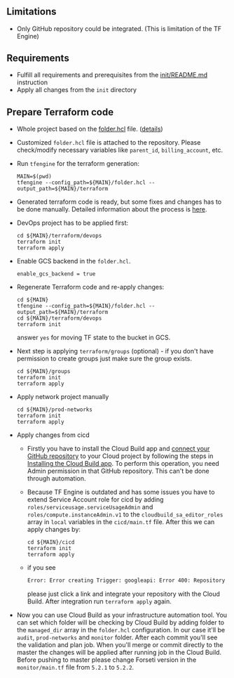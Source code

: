 #

## Limitations

* Only GitHub repository could be integrated. (This is limitation of the TF Engine)

## Requirements

* Fulfill all requirements and prerequisites from the [init/README.md](init/README.md) instruction
* Apply all changes from the `init` directory

## Prepare Terraform code

* Whole project based on the [folder.hcl](https://github.com/GoogleCloudPlatform/healthcare-data-protection-suite/blob/master/examples/tfengine/org_foundation.hcl) file. ([details](https://github.com/GoogleCloudPlatform/healthcare-data-protection-suite/tree/master/examples/tfengine))
* Customized `folder.hcl` file is attached to the repository. Please check/modify necessary variables like `parent_id`, `billing_account`, etc.
* Run `tfengine` for the terraform generation:

      MAIN=$(pwd)
      tfengine --config_path=${MAIN}/folder.hcl --output_path=${MAIN}/terraform

* Generated terraform code is ready, but some fixes and changes has to be done manually. Detailed information about the process is [here](https://github.com/GoogleCloudPlatform/healthcare-data-protection-suite/tree/master/docs/tfengine#usage).

* DevOps project has to be applied first:
  
      cd ${MAIN}/terraform/devops
      terraform init
      terraform apply

* Enable GCS backend in the `folder.hcl`.

      enable_gcs_backend = true

* Regenerate Terraform code and re-apply changes:

      cd ${MAIN}
      tfengine --config_path=${MAIN}/folder.hcl --output_path=${MAIN}/terraform
      cd ${MAIN}/terraform/devops
      terraform init

  answer `yes` for moving TF state to the bucket in GCS.

* Next step is applying `terraform/groups` (optional) - if you don't have permission to create groups just make sure the group exists.

      cd ${MAIN}/groups
      terraform init
      terraform apply


* Apply network project manually

      cd ${MAIN}/prod-networks
      terraform init
      terraform apply
  
* Apply changes from cicd

  * Firstly you have to install the Cloud Build app and
  [connect your GitHub repository](https://console.cloud.google.com/cloud-build/triggers/connect)
  to your Cloud project by following the steps in
  [Installing the Cloud Build app](https://cloud.google.com/cloud-build/docs/automating-builds/create-github-app-triggers#installing_the_cloud_build_app).
  To perform this operation, you need Admin permission in that GitHub repository. This can't be done through automation.

  * Because TF Engine is outdated and has some issues you have to extend Service Account role for cicd by adding `roles/serviceusage.serviceUsageAdmin` and `roles/compute.instanceAdmin.v1`
  to the `cloudbuild_sa_editor_roles` array in `local` variables in the `cicd/main.tf` file. After this we can apply changes by:
  
        cd ${MAIN}/cicd
        terraform init
        terraform apply

  * if you see

    ```bash
    Error: Error creating Trigger: googleapi: Error 400: Repository mapping does not exist. Please visit https://console.cloud.google.com/cloud-build/triggers/connect?project=... to connect a repository to your project
    ```
    please just click a link and integrate your repository with the Cloud Build. After integration run `terraform apply` again.

* Now you can use Cloud Build as your infrastructure automation tool. You can set which folder will be checking by Cloud Build
  by adding folder to the `managed_dir` array in the `folder.hcl` configuration. In our case it'll be `audit`, `prod-networks` and `monitor` folder.
  After each commit you'll see the validation and plan job. When you'll merge or commit directly to the master the changes will be applied after running job in the Cloud Build.
  Before pushing to master please change Forseti version in the `monitor/main.tf` file from `5.2.1` to `5.2.2`.